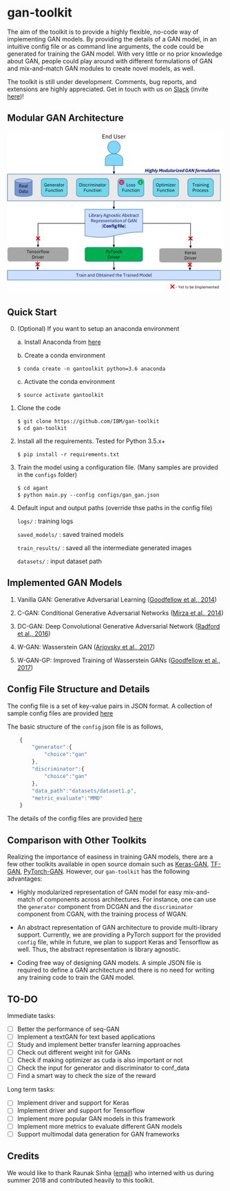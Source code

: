 # gan-toolkit
The aim of the toolkit is to provide a highly flexible, no-code way of implementing GAN models. By providing the details of a GAN model, in an intuitive config file or as command line arguments, the code could be generated for training the GAN model. With very little or no prior knowledge about GAN, people could play around with different formulations of GAN and mix-and-match GAN modules to create novel models, as well.

The toolkit is still under development. Comments, bug reports, and extensions are highly appreciated. Get in touch with us on [Slack](https://gan-toolkit.slack.com) (invite [here](https://join.slack.com/t/gan-toolkit/shared_invite/enQtNDQzMzA4OTM5NTU0LTczZTM4MmYyNmE4ZjI0ZGU5MTdkM2MzMWZkNDFmMjNhNTBhMTE3MmI2YmY2YWQxMzkzODExNjBiYThjMzZiOTk))!

## Modular GAN Architecture

![GAN Architecture](images/gan_toolkit_architecture.png?raw=true "Modular GAN Architecture")

## Quick Start

0. (Optional) If you want to setup an anaconda environment

    a. Install Anaconda from [here](https://conda.io/docs/user-guide/install/index.html#installing-conda-on-a-system-that-has-other-python-installations-or-packages)

    b. Create a conda environment
    ```shell
    $ conda create -n gantoolkit python=3.6 anaconda
    ```

    c. Activate the conda environment
    ```shell
    $ source activate gantoolkit
    ```

1. Clone the code

    ```shell
    $ git clone https://github.com/IBM/gan-toolkit
    $ cd gan-toolkit
    ```

2. Install all the requirements. Tested for Python 3.5.x+

    ```shell
    $ pip install -r requirements.txt
    ```

3. Train the model using a configuration file. (Many samples are provided in the `configs` folder)

    ```shell
    $ cd agant
    $ python main.py --config configs/gan_gan.json
    ```

4. Default input and output paths (override thse paths in the config file)

    
    `logs/` : training logs

    `saved_models/` : saved trained models

    `train_results/` : saved all the intermediate generated images

    `datasets/` : input dataset path 

## Implemented GAN Models

1. Vanilla GAN: Generative Adversarial Learning ([Goodfellow et al., 2014](https://arxiv.org/abs/1406.2661))

2. C-GAN: Conditional Generative Adversarial Networks ([Mirza et al., 2014](https://arxiv.org/abs/1411.1784))

3. DC-GAN: Deep Convolutional Generative Adversarial Network  ([Radford et al., 2016](https://arxiv.org/abs/1511.06434))

4. W-GAN: Wasserstein GAN    ([Arjovsky et al., 2017](https://arxiv.org/abs/1701.07875))

5. W-GAN-GP: Improved Training of Wasserstein GANs  ([Goodfellow et al., 2017](https://arxiv.org/abs/1704.00028))


## Config File Structure and Details

The config file is a set of key-value pairs in JSON format. A collection of sample config files are provided [here](./agant/configs/)

The basic structure of the `config` json file is as follows,

```Javascript
    { 
        "generator":{
            "choice":"gan"
        },
        "discriminator":{
            "choice":"gan"
        },
        "data_path":"datasets/dataset1.p",
        "metric_evaluate":"MMD"
    }
```

The details of the config files are provided [here](https://github.com/IBM/gan-toolkit/wiki/Config-File-Structure-and-Details)

## Comparison with Other Toolkits

Realizing the importance of easiness in training GAN models, there are a few other toolkits available in open source domain such as [Keras-GAN](https://github.com/eriklindernoren/Keras-GAN), [TF-GAN](https://github.com/tensorflow/tensorflow/tree/master/tensorflow/contrib/gan/), [PyTorch-GAN](https://github.com/eriklindernoren/PyTorch-GAN). However, our `gan-toolkit` has the following advantages:

 - Highly modularized representation of GAN model for easy mix-and-match of components across architectures. For instance, one can use the `generator` component from DCGAN and the `discriminator` component from CGAN, with the training process of WGAN.

  - An abstract representation of GAN architecture to provide multi-library support. Currently, we are providing a PyTorch support for the provided `config` file, while in future, we plan to support Keras and Tensorflow as well. Thus, the abstract representation is library agnostic.

  - Coding free way of designing GAN models. A simple JSON file is required to define a GAN architecture and there is no need for writing any training code to train the GAN model.

## TO-DO

Immediate tasks:
 - [ ]  Better the performance of seq-GAN 
 - [ ]  Implement a textGAN for text based applications
 - [ ]  Study and implement better transfer learning approaches
 - [ ]  Check out different weight init for GANs 
 - [ ]  Check if making optimizer as cuda is also important or not
 - [ ]  Check the input for generator and discriminator to conf_data
 - [ ]  Find a smart way to check the size of the reward
 
Long term tasks:
 - [ ]  Implement driver and support for Keras
  - [ ]  Implement driver and support for Tensorflow
 - [ ]  Implement more popular GAN models in this framework
 - [ ]  Implement more metrics to evaluate different GAN models
 - [ ]  Support multimodal data generation for GAN frameworks

## Credits

We would like to thank Raunak Sinha ([email](raunak15075@iiitd.ac.in)) who interned with us during summer 2018 and contributed heavily to this toolkit.
